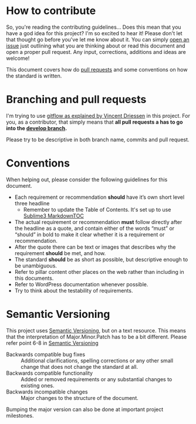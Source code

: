 # How to contribute

So, you're reading the contributing guidelines... Does this mean that you have a god idea for this project? I'm so excited to hear it! Please don't let that thought go before you've let me know about it. You can simply [open an issue](https://github.com/krilor/wordpress-website-standards/issues/new) just outlining what you are thinking about or read this document and open a proper pull request. Any input, corrections, additions and ideas are welcome!

This document covers how do [pull requests](https://help.github.com/articles/about-pull-requests/) and some conventions on how the standard is written. 

# Branching and pull requests

I'm trying to use [gitflow as explained by Vincent Driessen](https://nvie.com/posts/a-successful-git-branching-model/) in this project. For you, as a contributor, that simply means that **all pull requests a has to go into the [develop branch](https://github.com/krilor/wordpress-website-standards/tree/develop).**

Please try to be descriptive in both branch name, commits and pull request.

# Conventions

When helping out, please consider the following guidelines for this document.

* Each requirement or recommendation **should** have it’s own short level three headline
    * Remember to update the Table of Contents. It's set up to use [Sublime3 MarkdownTOC](https://github.com/naokazuterada/MarkdownTOC)
* The actual requirement or recommendation **must** follow directly after the headline as a quote, and contain either of the words “must” or “should” in bold to make it clear whether it is a requirement or recommendation.
* After the quote there can be text or images that describes why the requirement **should** be met, and how.
* The standard **should** be as short as possible, but descriptive enough to be unambiguous.
* Refer to pillar content other places on the web rather than including in this documents.
* Refer to WordPress documentation whenever possible.
* Try to think about the testability of requirements.

# Semantic Versioning

This project uses [Semantic Versioning](https://semver.org/), but on a text resource. This means that the interpretation of Major.Minor.Patch has to be a bit different. Please refer point 6-8 in [Semantic Versioning](https://semver.org/)

<dl>
  <dt>Backwards compatible bug fixes</dt>
  <dd>Additional clarifications, spelling corrections or any other small change that does not change the standard at all.</dd>
  <dt>Backwards compatible functionality</dt>
  <dd>Added or removed requirements or any substantial changes to existing ones.</dd>
  <dt>Backwards incompatible changes</dt>
  <dd>Major changes to the structure of the document.</dd>
</dl>

Bumping the major version can also be done at important project milestones.
